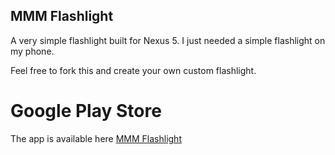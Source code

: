 ## MMM Flashlight

A very simple flashlight built for Nexus 5. I just needed a simple flashlight on my phone.

Feel free to fork this and create your own custom flashlight.

# Google Play Store

The app is available here [MMM Flashlight](https://play.google.com/store/apps/details?id=com.monasheemountainmultimedia.mmmflashlight.app)